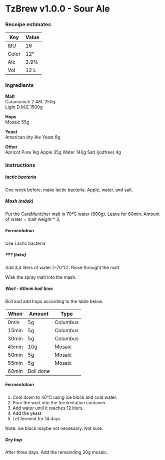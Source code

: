 # TzBrew v1.0.0 - Sour Ale

### Receipe estimates

| Key   | Value  |
|-------|--------|
| IBU   | 16     |
| Color | 12°    |
| Alc   | 3.9%   |
| Vol   | 12 L   |

### Ingredients
**Malt**  
Caramunich 2 48L 250g  
Light D.M.E 1500g  

**Hops**  
Mosaic 55g  

**Yeast**  
American dry Ale Yeast 6g  

**Other**  
Apricot Pure 1kg
Apple 35g
Water 140g
Salt (jodfree) 4g

### Instructions

##### lactic bacteria

One week before, make lactic bacteria. Apple, water, and salt.

##### Mash (mäsk)

Put the CaraMunicher malt in 70°C water (900g). Leave for 60min.
Amount of water = malt weight * 3;

##### Fermentation
Use Lactic bacteria


##### ??? (laka)

Add 3,4 liters of water (~70°C). Rinse throught the malt.

Wisk the spray malt into the mash.

##### Wort - 60min boil time
Boil and add hops according to the table below.

| When  | Amount | Type     |
|-------|--------|----------|
| 0min  | 5g     | Columbus |
| 15min | 5g     | Columbus |
| 30min | 5g     | Columbus |
| 45min | 10g    | Mosaic   |
| 50min | 5g     | Mosaic   |
| 55min | 5g     | Mosaic   |
| 60min | Boil done         |

##### Fermentation
1. Cool down to 40°C using ice block and cold water.
2. Pour the wort into the fermentation container.
3. Add water until it reaches 12 liters.
4. Add the yeast.
5. Let ferment for 14 days

Note: ice block maybe not necessary. Not sure.

##### Dry hop
After three days. Add the remainding 30g mosaic.
